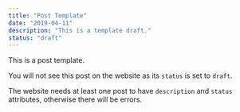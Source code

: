 ```yaml
---
title: "Post Template"
date: "2019-04-11"
description: "This is a template draft."
status: "draft"
---
```


This is a post template.

You will not see this post on the website as its `status` is set to `draft`.

The website needs at least one post to have `description` and `status` attributes, otherwise there will be errors.